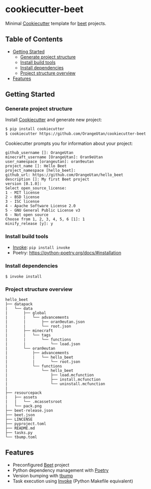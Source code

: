 # cookiecutter-beet

Minimal [Cookiecutter](https://github.com/cookiecutter/cookiecutter) template for [beet](https://github.com/mcbeet/beet) projects.

## Table of Contents
- [Getting Started](#Getting-Started)
    - [Generate project structure](#Generate-project-structure)
    - [Install build tools](#Install-build-tools)
    - [Install dependencies](#Install-dependencies)
    - [Project structure overview](#Project-structure-overview)
- [Features](#Features)

## Getting Started
### Generate project structure
Install [Cookiecutter](https://github.com/cookiecutter/cookiecutter) and generate new project:
```bash
$ pip install cookiecutter
$ cookiecutter https://github.com/OrangeUtan/cookiecutter-beet
```

Cookiecutter prompts you for information about your project:
```
github_username []: OrangeUtan
minecraft_username [OrangeUtan]: Oran9eUtan
user_namespace [orangeutan]: oran9eutan
project_name []: Hello Beet
project_namespace [hello_beet]:
github_url: https://github.com/OrangeUtan/hello_beet
description []: My first Beet project
version [0.1.0]:
Select open_source_license:
1 - MIT license
2 - BSD license
3 - ISC license
4 - Apache Software License 2.0
5 - GNU General Public License v3
6 - Not open source
Choose from 1, 2, 3, 4, 5, 6 [1]: 1
minify_release [y]: y
```

### Install build tools
- [Invoke](http://www.pyinvoke.org/): `pip install invoke`<br>
- Poetry: https://python-poetry.org/docs/#installation

### Install dependencies
```
$ invoke install
```

### Project structure overview
```
hello_beet
├── datapack
|   └── data
|       ├── global
|       |   └── advancements
|       |       ├── oran9eutan.json
|       |       └── root.json
|       ├── minecraft
|       |   └── tags
|       |       └── functions
|       |           └── load.json
|       └── oran9eutan
|           ├── advancements
|           |   └── hello_beet
|           |       └── root.json
|           └── functions
|               └── hello_beet
|                   ├── load.mcfunction
|                   ├── install.mcfunction
|                   └── uninstall.mcfunction
|
├── resourcepack
|   ├── assets
|   |   └── .mcassetsroot
|   └── pack.png
├── beet-release.json
├── beet.json
├── LINCENSE
├── pyproject.toml
├── README.md
├── tasks.py
└── tbump.toml
```

## Features
- Preconfigured [Beet](https://github.com/mcbeet/beet) project
- Python dependency management with [Poetry](https://python-poetry.org/)
- Version bumping with [tbump](https://github.com/TankerHQ/tbump)
- Task execution using [Invoke](http://www.pyinvoke.org/) (Python Makefile equivalent)